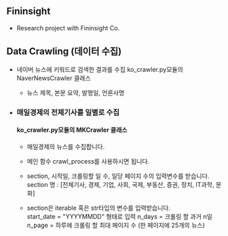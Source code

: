 ## Fininsight
 - Research project with Fininsight Co.
 

## Data Crawling (데이터 수집)
 + 네이버 뉴스에 키워드로 검색한 결과를 수집
   ko_crawler.py모듈의 NaverNewsCrawler 클래스
     - 뉴스 제목, 본문 요약, 발행일, 언론사명 
   
 
 + ### 매일경제의 전체기사를 일별로 수집
   #### ko_crawler.py모듈의 MKCrawler 클래스
     - 매일경제의 뉴스를 수집합니다. 
     - 메인 함수 crawl_process를 사용하시면 됩니다. 
     
     - section, 시작일, 크롤링할 일 수, 일당 페이지 수의 입력변수를 받습니다.
       section 명 : [전체기사, 경제, 기업, 사회, 국제, 부동산, 증권, 정치, IT과학, 문화]

     - section은 iterable 혹은 str타입의 변수를 입력받습니다.        
       start_date = "YYYYMMDD" 형태로 입력
       n_days = 크롤링 할 과거 n일
       n_page = 하루에 크롤링 할 최대 페이지 수 (한 페이지에 25개의 뉴스)

   
   
   
